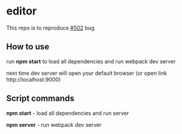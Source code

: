 # editor

This repo is to reproduce [#502](https://github.com/jpuri/react-draft-wysiwyg/issues/502) bug

## How to use

run **npm start** to load all dependencies and run webpack dev server

next time dev server will open your default browser (or open link http://localhost:9000)

## Script commands

**npm start** - load all dependencies and run server

**npm server** - run webpack dev server
